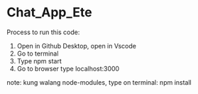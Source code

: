 # Chat_App_Ete

Process to run this code:
1. Open in Github Desktop, open in Vscode 
2. Go to terminal
3. Type npm start
4. Go to browser type localhost:3000

note: kung walang node-modules, type on terminal: npm install
